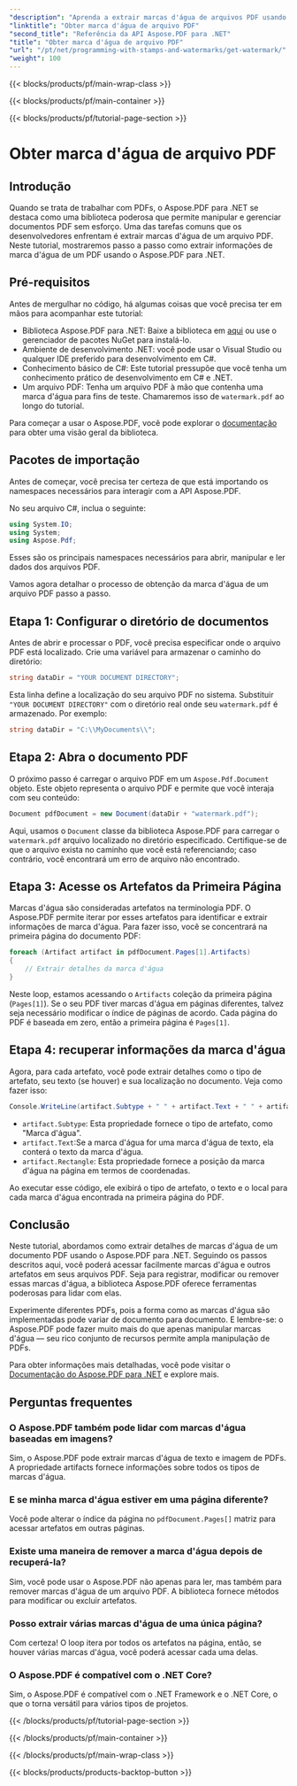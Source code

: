 ```yaml
---
"description": "Aprenda a extrair marcas d'água de arquivos PDF usando o Aspose.PDF para .NET com um guia passo a passo. Tutorial detalhado para extração de marcas d'água."
"linktitle": "Obter marca d'água de arquivo PDF"
"second_title": "Referência da API Aspose.PDF para .NET"
"title": "Obter marca d'água de arquivo PDF"
"url": "/pt/net/programming-with-stamps-and-watermarks/get-watermark/"
"weight": 100
---
```


{{< blocks/products/pf/main-wrap-class >}}

{{< blocks/products/pf/main-container >}}

{{< blocks/products/pf/tutorial-page-section >}}

# Obter marca d'água de arquivo PDF

## Introdução

Quando se trata de trabalhar com PDFs, o Aspose.PDF para .NET se destaca como uma biblioteca poderosa que permite manipular e gerenciar documentos PDF sem esforço. Uma das tarefas comuns que os desenvolvedores enfrentam é extrair marcas d'água de um arquivo PDF. Neste tutorial, mostraremos passo a passo como extrair informações de marca d'água de um PDF usando o Aspose.PDF para .NET.

## Pré-requisitos

Antes de mergulhar no código, há algumas coisas que você precisa ter em mãos para acompanhar este tutorial:

- Biblioteca Aspose.PDF para .NET: Baixe a biblioteca em [aqui](https://releases.aspose.com/pdf/net/) ou use o gerenciador de pacotes NuGet para instalá-lo.
- Ambiente de desenvolvimento .NET: você pode usar o Visual Studio ou qualquer IDE preferido para desenvolvimento em C#.
- Conhecimento básico de C#: Este tutorial pressupõe que você tenha um conhecimento prático de desenvolvimento em C# e .NET.
- Um arquivo PDF: Tenha um arquivo PDF à mão que contenha uma marca d'água para fins de teste. Chamaremos isso de `watermark.pdf` ao longo do tutorial.

Para começar a usar o Aspose.PDF, você pode explorar o [documentação](https://reference.aspose.com/pdf/net/) para obter uma visão geral da biblioteca.

## Pacotes de importação

Antes de começar, você precisa ter certeza de que está importando os namespaces necessários para interagir com a API Aspose.PDF. 

No seu arquivo C#, inclua o seguinte:

```csharp
using System.IO;
using System;
using Aspose.Pdf;
```

Esses são os principais namespaces necessários para abrir, manipular e ler dados dos arquivos PDF.

Vamos agora detalhar o processo de obtenção da marca d'água de um arquivo PDF passo a passo.

## Etapa 1: Configurar o diretório de documentos

Antes de abrir e processar o PDF, você precisa especificar onde o arquivo PDF está localizado. Crie uma variável para armazenar o caminho do diretório:

```csharp
string dataDir = "YOUR DOCUMENT DIRECTORY";
```

Esta linha define a localização do seu arquivo PDF no sistema. Substituir `"YOUR DOCUMENT DIRECTORY"` com o diretório real onde seu `watermark.pdf` é armazenado. Por exemplo:

```csharp
string dataDir = "C:\\MyDocuments\\";
```

## Etapa 2: Abra o documento PDF

O próximo passo é carregar o arquivo PDF em um `Aspose.Pdf.Document` objeto. Este objeto representa o arquivo PDF e permite que você interaja com seu conteúdo:

```csharp
Document pdfDocument = new Document(dataDir + "watermark.pdf");
```

Aqui, usamos o `Document` classe da biblioteca Aspose.PDF para carregar o `watermark.pdf` arquivo localizado no diretório especificado. Certifique-se de que o arquivo exista no caminho que você está referenciando; caso contrário, você encontrará um erro de arquivo não encontrado.

## Etapa 3: Acesse os Artefatos da Primeira Página

Marcas d'água são consideradas artefatos na terminologia PDF. O Aspose.PDF permite iterar por esses artefatos para identificar e extrair informações de marca d'água. Para fazer isso, você se concentrará na primeira página do documento PDF:

```csharp
foreach (Artifact artifact in pdfDocument.Pages[1].Artifacts)
{
    // Extrair detalhes da marca d'água
}
```

Neste loop, estamos acessando o `Artifacts` coleção da primeira página (`Pages[1]`). Se o seu PDF tiver marcas d'água em páginas diferentes, talvez seja necessário modificar o índice de páginas de acordo. Cada página do PDF é baseada em zero, então a primeira página é `Pages[1]`.

## Etapa 4: recuperar informações da marca d'água

Agora, para cada artefato, você pode extrair detalhes como o tipo de artefato, seu texto (se houver) e sua localização no documento. Veja como fazer isso:

```csharp
Console.WriteLine(artifact.Subtype + " " + artifact.Text + " " + artifact.Rectangle);
```

- `artifact.Subtype`: Esta propriedade fornece o tipo de artefato, como "Marca d'água".
- `artifact.Text`:Se a marca d'água for uma marca d'água de texto, ela conterá o texto da marca d'água.
- `artifact.Rectangle`: Esta propriedade fornece a posição da marca d'água na página em termos de coordenadas.

Ao executar esse código, ele exibirá o tipo de artefato, o texto e o local para cada marca d'água encontrada na primeira página do PDF.

## Conclusão

Neste tutorial, abordamos como extrair detalhes de marcas d'água de um documento PDF usando o Aspose.PDF para .NET. Seguindo os passos descritos aqui, você poderá acessar facilmente marcas d'água e outros artefatos em seus arquivos PDF. Seja para registrar, modificar ou remover essas marcas d'água, a biblioteca Aspose.PDF oferece ferramentas poderosas para lidar com elas.

Experimente diferentes PDFs, pois a forma como as marcas d'água são implementadas pode variar de documento para documento. E lembre-se: o Aspose.PDF pode fazer muito mais do que apenas manipular marcas d'água — seu rico conjunto de recursos permite ampla manipulação de PDFs.

Para obter informações mais detalhadas, você pode visitar o [Documentação do Aspose.PDF para .NET](https://reference.aspose.com/pdf/net/) e explore mais.

## Perguntas frequentes

### O Aspose.PDF também pode lidar com marcas d'água baseadas em imagens?
Sim, o Aspose.PDF pode extrair marcas d'água de texto e imagem de PDFs. A propriedade artifacts fornece informações sobre todos os tipos de marcas d'água.

### E se minha marca d'água estiver em uma página diferente?
Você pode alterar o índice da página no `pdfDocument.Pages[]` matriz para acessar artefatos em outras páginas.

### Existe uma maneira de remover a marca d'água depois de recuperá-la?
Sim, você pode usar o Aspose.PDF não apenas para ler, mas também para remover marcas d'água de um arquivo PDF. A biblioteca fornece métodos para modificar ou excluir artefatos.

### Posso extrair várias marcas d'água de uma única página?
Com certeza! O loop itera por todos os artefatos na página, então, se houver várias marcas d'água, você poderá acessar cada uma delas.

### O Aspose.PDF é compatível com o .NET Core?
Sim, o Aspose.PDF é compatível com o .NET Framework e o .NET Core, o que o torna versátil para vários tipos de projetos.

{{< /blocks/products/pf/tutorial-page-section >}}

{{< /blocks/products/pf/main-container >}}

{{< /blocks/products/pf/main-wrap-class >}}

{{< blocks/products/products-backtop-button >}}